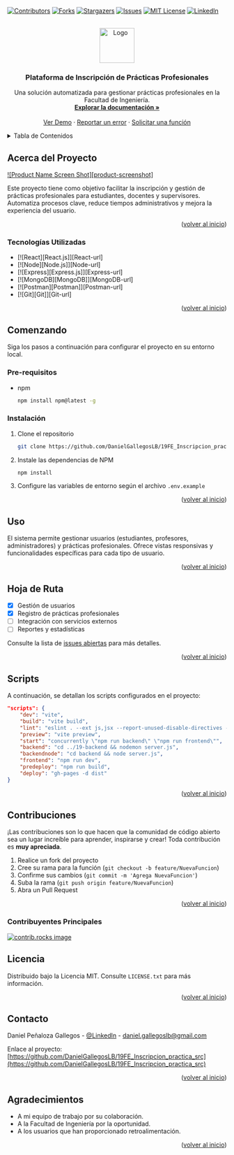 <!-- Improved compatibility of back to top link: See: https://github.com/othneildrew/Best-README-Template/pull/73 -->
<a id="readme-top"></a>

[![Contributors][contributors-shield]][contributors-url]
[![Forks][forks-shield]][forks-url]
[![Stargazers][stars-shield]][stars-url]
[![Issues][issues-shield]][issues-url]
[![MIT License][license-shield]][license-url]
[![LinkedIn][linkedin-shield]][linkedin-url]

<!-- PROJECT LOGO -->
<br />
<div align="center">
  <a href="https://github.com/DanielGallegosLB/19FE_Inscripcion_practica_src">
    <img src="images/logo.png" alt="Logo" width="80" height="80">
  </a>

<h3 align="center">Plataforma de Inscripción de Prácticas Profesionales</h3>

  <p align="center">
    Una solución automatizada para gestionar prácticas profesionales en la Facultad de Ingeniería.
    <br />
    <a href="https://github.com/DanielGallegosLB/19FE_Inscripcion_practica_src"><strong>Explorar la documentación »</strong></a>
    <br />
    <br />
    <a href="https://19-frontend.vercel.app/landingPage">Ver Demo</a>
    ·
    <a href="https://github.com/DanielGallegosLB/19FE_Inscripcion_practica_src/issues/new?labels=bug&template=bug-report---.md">Reportar un error</a>
    ·
    <a href="https://github.com/DanielGallegosLB/19FE_Inscripcion_practica_src/issues/new?labels=enhancement&template=feature-request---.md">Solicitar una función</a>
  </p>
</div>

<!-- TABLE OF CONTENTS -->
<details>
  <summary>Tabla de Contenidos</summary>
  <ol>
    <li>
      <a href="#about-the-project">Acerca del Proyecto</a>
      <ul>
        <li><a href="#built-with">Tecnologías Utilizadas</a></li>
      </ul>
    </li>
    <li>
      <a href="#getting-started">Comenzando</a>
      <ul>
        <li><a href="#prerequisites">Pre-requisitos</a></li>
        <li><a href="#installation">Instalación</a></li>
      </ul>
    </li>
    <li><a href="#usage">Uso</a></li>
    <li><a href="#roadmap">Hoja de Ruta</a></li>
    <li><a href="#scripts">Scripts</a></li>
    <li><a href="#contributing">Contribuciones</a></li>
    <li><a href="#license">Licencia</a></li>
    <li><a href="#contact">Contacto</a></li>
    <li><a href="#acknowledgments">Agradecimientos</a></li>
  </ol>
</details>

<!-- ABOUT THE PROJECT -->
## Acerca del Proyecto

[![Product Name Screen Shot][product-screenshot]](https://19-frontend.vercel.app/landingPage)

Este proyecto tiene como objetivo facilitar la inscripción y gestión de prácticas profesionales para estudiantes, docentes y supervisores. Automatiza procesos clave, reduce tiempos administrativos y mejora la experiencia del usuario.

<p align="right">(<a href="#readme-top">volver al inicio</a>)</p>

### Tecnologías Utilizadas

* [![React][React.js]][React-url]
* [![Node][Node.js]][Node-url]
* [![Express][Express.js]][Express-url]
* [![MongoDB][MongoDB]][MongoDB-url]
* [![Postman][Postman]][Postman-url]
* [![Git][Git]][Git-url]

<p align="right">(<a href="#readme-top">volver al inicio</a>)</p>

<!-- GETTING STARTED -->
## Comenzando

Siga los pasos a continuación para configurar el proyecto en su entorno local.

### Pre-requisitos

* npm
  ```sh
  npm install npm@latest -g
  ```

### Instalación

1. Clone el repositorio
   ```sh
   git clone https://github.com/DanielGallegosLB/19FE_Inscripcion_practica_src.git
   ```
2. Instale las dependencias de NPM
   ```sh
   npm install
   ```
3. Configure las variables de entorno según el archivo `.env.example`

<p align="right">(<a href="#readme-top">volver al inicio</a>)</p>

<!-- USAGE EXAMPLES -->
## Uso

El sistema permite gestionar usuarios (estudiantes, profesores, administradores) y prácticas profesionales. Ofrece vistas responsivas y funcionalidades específicas para cada tipo de usuario.

<p align="right">(<a href="#readme-top">volver al inicio</a>)</p>

<!-- ROADMAP -->
## Hoja de Ruta

- [x] Gestión de usuarios
- [x] Registro de prácticas profesionales
- [ ] Integración con servicios externos
- [ ] Reportes y estadísticas

Consulte la lista de [issues abiertas](https://github.com/DanielGallegosLB/19FE_Inscripcion_practica_src/issues) para más detalles.

<p align="right">(<a href="#readme-top">volver al inicio</a>)</p>

<!-- SCRIPTS -->
## Scripts

A continuación, se detallan los scripts configurados en el proyecto:

```json
"scripts": {
    "dev": "vite",
    "build": "vite build",
    "lint": "eslint . --ext js,jsx --report-unused-disable-directives --max-warnings 0",
    "preview": "vite preview",
    "start": "concurrently \"npm run backend\" \"npm run frontend\"",
    "backend": "cd ../19-backend && nodemon server.js",
    "backendnode": "cd backend && node server.js",
    "frontend": "npm run dev",
    "predeploy": "npm run build",
    "deploy": "gh-pages -d dist"
}
```

<p align="right">(<a href="#readme-top">volver al inicio</a>)</p>

<!-- CONTRIBUTING -->
## Contribuciones

¡Las contribuciones son lo que hacen que la comunidad de código abierto sea un lugar increíble para aprender, inspirarse y crear! Toda contribución es **muy apreciada**.

1. Realice un fork del proyecto
2. Cree su rama para la función (`git checkout -b feature/NuevaFuncion`)
3. Confirme sus cambios (`git commit -m 'Agrega NuevaFuncion'`)
4. Suba la rama (`git push origin feature/NuevaFuncion`)
5. Abra un Pull Request

<p align="right">(<a href="#readme-top">volver al inicio</a>)</p>

### Contribuyentes Principales

<a href="https://github.com/DanielGallegosLB/19FE_Inscripcion_practica_src/graphs/contributors">
  <img src="https://contrib.rocks/image?repo=DanielGallegosLB/19FE_Inscripcion_practica_src" alt="contrib.rocks image" />
</a>

<!-- LICENSE -->
## Licencia

Distribuido bajo la Licencia MIT. Consulte `LICENSE.txt` para más información.

<p align="right">(<a href="#readme-top">volver al inicio</a>)</p>

<!-- CONTACT -->
## Contacto

Daniel Peñaloza Gallegos - [@LinkedIn](https://www.linkedin.com/in/danielpgallegos) - daniel.gallegoslb@gmail.com

Enlace al proyecto: [https://github.com/DanielGallegosLB/19FE_Inscripcion_practica_src](https://github.com/DanielGallegosLB/19FE_Inscripcion_practica_src)

<p align="right">(<a href="#readme-top">volver al inicio</a>)</p>

<!-- ACKNOWLEDGMENTS -->
## Agradecimientos

* A mi equipo de trabajo por su colaboración.
* A la Facultad de Ingeniería por la oportunidad.
* A los usuarios que han proporcionado retroalimentación.

<p align="right">(<a href="#readme-top">volver al inicio</a>)</p>

[contributors-shield]: https://img.shields.io/github/contributors/DanielGallegosLB/19FE_Inscripcion_practica_src.svg?style=for-the-badge
[contributors-url]: https://github.com/DanielGallegosLB/19FE_Inscripcion_practica_src/graphs/contributors
[forks-shield]: https://img.shields.io/github/forks/DanielGallegosLB/19FE_Inscripcion_practica_src.svg?style=for-the-badge
[forks-url]: https://github.com/DanielGallegosLB/19FE_Inscripcion_practica_src/network/members
[stars-shield]: https://img.shields.io/github/stars/DanielGallegosLB/19FE_Inscripcion_practica_src.svg?style=for-the-badge
[stars-url]: https://github.com/DanielGallegosLB/19FE_Inscripcion_practica_src/stargazers
[issues-shield]: https://img.shields.io/github/issues/DanielGallegosLB/19FE_Inscripcion_practica_src.svg?style=for-the-badge
[issues-url]: https://github.com/DanielGallegosLB/19FE_Inscripcion_practica_src/issues
[license-shield]: https://img.shields.io/github/license/DanielGallegosLB/19FE_Inscripcion_practica_src.svg?style=for-the-badge
[license-url]: https://github.com/DanielGallegosLB/19FE_Inscripcion_practica_src/blob/main/LICENSE
[linkedin-shield]: https://img.shields.io/badge/-LinkedIn-black.svg?style=for-the-badge&logo=linkedin&colorB=555
[linkedin-url]: https://linkedin.com/in/danielpgallegos

